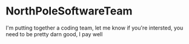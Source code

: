 # NorthPoleSoftwareTeam
I'm putting together a coding team, let me know if you're intersted, you need to be pretty darn good, I pay well
